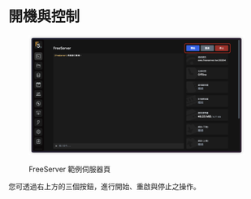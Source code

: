 # 開機與控制

<figure><img src="../../.gitbook/assets/image (54).png" alt=""><figcaption><p>FreeServer 範例伺服器頁</p></figcaption></figure>

您可透過右上方的三個按鈕，進行開始、重啟與停止之操作。
